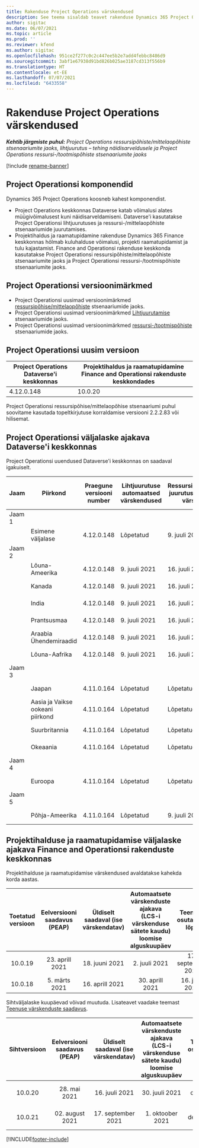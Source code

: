 ```yaml
---
title: Rakenduse Project Operations värskendused
description: See teema sisaldab teavet rakenduse Dynamics 365 Project Operations väljastatud versioonide kohta.
author: sigitac
ms.date: 06/07/2021
ms.topic: article
ms.prod: ''
ms.reviewer: kfend
ms.author: sigitac
ms.openlocfilehash: 951ce2f277c0c2c447ee5b2e7add4febbc8486d9
ms.sourcegitcommit: 3abf1e67938d91bd826b025ae3187cd313f556b9
ms.translationtype: HT
ms.contentlocale: et-EE
ms.lasthandoff: 07/07/2021
ms.locfileid: "6433558"
---
```

# <a name="project-operations-updates"></a>Rakenduse Project Operations värskendused

_**Kehtib järgmiste puhul:** Project Operations ressursipõhiste/mittelaopõhiste stsenaariumite jaoks, lihtjuurutus – tehing näidisarveldusele ja Project Operations ressursi-/tootmispõhiste stsenaariumite jaoks_

[!include [rename-banner](~/includes/cc-data-platform-banner.md)]

## <a name="project-operations-components"></a>Project Operationsi komponendid

Dynamics 365 Project Operations koosneb kahest komponendist.

- Project Operations keskkonnas Dataverse katab võimalusi alates müügivõimalusest kuni näidisarveldamiseni. Dataverse'i kasutatakse Project Operationsi lihtjuurutuses ja ressursi-/mittelaopõhiste stsenaariumide juurutamises.
- Projektihaldus ja raamatupidamine rakenduse Dynamics 365 Finance keskkonnas hõlmab kuluhalduse võimalusi, projekti raamatupidamist ja tulu kajastamist. Finance and Operationsi rakenduse keskkonda kasutatakse Project Operationsi ressursipõhiste/mittelaopõhiste stsenaariumite jaoks ja Project Operationsi ressursi-/tootmispõhiste stsenaariumite jaoks.

## <a name="project-operations-release-notes"></a>Project Operationsi versioonimärkmed
- Project Operationsi uusimad versioonimärkmed [ressursipõhise/mittelaopõhiste](whats-new-july-2021-resource-based.md) stsenaariumide jaoks.
- Project Operationsi uusimad versioonimärkmed [Lihtjuurutamise](../pro/whats-new/whats-new-july-2021-lite.md) stsenaariumide jaoks.
- Project Operationsi uusimad versioonimärkmed [ ressursi-/tootmispõhiste](../prod-pma/whats-new/whats-new-jul-2021-stocked.md) stsenaariumide jaoks.

## <a name="project-operations-latest-version"></a>Project Operationsi uusim versioon

| Project Operations Dataverse'i keskkonnas | Projektihaldus ja raamatupidamine Finance and Operationsi rakenduste keskkondades | 
| --- | --- |
| 4.12.0.148 | 10.0.20 |

Project Operationsi ressursipõhise/mittelaopõhise stsenaariumi puhul soovitame kasutada topeltkirjutuse korraldamise versiooni 2.2.2.83 või hilisemat.

## <a name="release-schedule-for-project-operations-on-dataverse-environment"></a>Project Operationsi väljalaske ajakava Dataverse'i keskkonnas

Project Operationsi uuendused Dataverse'i keskkonnas on saadaval igakuiselt. 

| Jaam | Piirkond | Praegune versiooni number | Lihtjuurutuse automaatsed värskendused | Ressursi/mitteloapõhise juurutuse automaatsed värskendused | Järgmise versiooni number | Järgmine versioon üldiselt saadaval |
|-----------|-----------------------|-----------------|--------------|---------------------|---------------------|---------------------|
| Jaam 1 |   &nbsp;              |    &nbsp;       | &nbsp;       |      &nbsp;         |      &nbsp;         |      &nbsp;         |
|   &nbsp;  | Esimene väljalase         |  4.12.0.148     | Lõpetatud     | 9. juuli 2021          | TBD                 | 6. august 2021        |
| Jaam 2 |   &nbsp;              |    &nbsp;       | &nbsp;       |      &nbsp;         |      &nbsp;         |      &nbsp;         |
|   &nbsp;  | Lõuna-Ameerika         |  4.12.0.148     | 9. juuli 2021   | 16. juuli 2021          | TBD                 | 6. august 2021        |
|    &nbsp; | Kanada                |  4.12.0.148     | 9. juuli 2021   | 16. juuli 2021          | TBD                 | 6. august 2021        |
|   &nbsp;  | India                 |  4.12.0.148     | 9. juuli 2021   | 16. juuli 2021          | TBD                 | 6. august 2021        |
|   &nbsp;  | Prantsusmaa                |  4.12.0.148     | 9. juuli 2021   | 16. juuli 2021          | TBD                 | 6. august 2021        |
|   &nbsp;  | Araabia Ühendemiraadid  |  4.12.0.148     | 9. juuli 2021   | 16. juuli 2021          | TBD                 | 6. august 2021        |
|   &nbsp;  | Lõuna-Aafrika          |  4.12.0.148     | 9. juuli 2021   | 16. juuli 2021          | TBD                 | 6. august 2021        |
| Jaam 3 |      &nbsp;           |     &nbsp;      |     &nbsp;   |      &nbsp;         |      &nbsp;         |      &nbsp;         |
|   &nbsp;  | Jaapan                 |  4.11.0.164     | Lõpetatud     | Lõpetatud            | 4.12.0.148          | 9. juuli 2021          |
|   &nbsp;  | Aasia ja Vaikse ookeani piirkond          |  4.11.0.164     | Lõpetatud     | Lõpetatud            | 4.12.0.148          | 9. juuli 2021          |
|   &nbsp;  | Suurbritannia         |  4.11.0.164     | Lõpetatud     | Lõpetatud            | 4.12.0.148          | 9. juuli 2021          |
|   &nbsp;  | Okeaania               |  4.11.0.164     | Lõpetatud     | Lõpetatud            | 4.12.0.148          | 9. juuli 2021          |
| Jaam 4 |     &nbsp;            |     &nbsp;      |     &nbsp;   |      &nbsp;         |      &nbsp;         |      &nbsp;         |
|   &nbsp;  | Euroopa                |  4.11.0.164     | Lõpetatud     | Lõpetatud            | 4.12.0.148          | 16. juuli 2021          |
| Jaam 5 |     &nbsp;            |     &nbsp;      |     &nbsp;   |      &nbsp;         |      &nbsp;         |      &nbsp;         |
|   &nbsp;  | Põhja-Ameerika         |  4.11.0.164     | Lõpetatud     | 9. juuli 2021          | 4.12.0.148          | 23. juuli 2021          |



## <a name="release-schedule-for-project-management-and-accounting-in-the-finance-and-operations-apps-environment"></a>Projektihalduse ja raamatupidamise väljalaske ajakava Finance and Operationsi rakenduste keskkonnas

Projektihalduse ja raamatupidamise värskendused avaldatakse kahekda korda aastas.

|          Toetatud versioon          | Eelversiooni saadavus (PEAP) | Üldiselt saadaval (ise värskendatav) | Automaatsete värskenduste ajakava (LCS-i värskenduse sätete kaudu) loomise alguskuupäev |   Teenuse osutamise lõpp   |
|:-------------------------:|:---------------------------:|:---------------------------------:|:--------------------------------------------------------------------:|:------------------:|
|          10.0.19          |        23. aprill 2021       |            18. juuni 2021           |                             2. juuli 2021                             | 17. september 2021 |
|          10.0.18          |        5. märts 2021        |           16. aprill 2021          |                            30. aprill 2021                            |    16. juuli 2021   |


Sihtväljalaske kuupäevad võivad muutuda. Lisateavet vaadake teemast [Teenuse värskenduste saadavus](/dynamics365/fin-ops-core/fin-ops/get-started/public-preview-releases?toc=%2fdynamics365%2ffinance%2ftoc.json).

|          Sihtversioon          | Eelversiooni saadavus (PEAP) | Üldiselt saadaval (ise värskendatav) | Automaatsete värskenduste ajakava (LCS-i värskenduse sätete kaudu) loomise alguskuupäev |   Teenuse osutamise lõpp   |
|:-------------------------:|:---------------------------:|:---------------------------------:|:--------------------------------------------------------------------:|:------------------:|
|          10.0.20          |         28. mai 2021        |           16. juuli 2021           |                             30. juuli 2021                             |  22. oktoober 2021  |
|          10.0.21          |         02. august 2021     |           17. september 2021      |                             1. oktoober 2021                           |  10. detsember 2021  |


[!INCLUDE[footer-include](../includes/footer-banner.md)]
